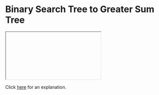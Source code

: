 # Binary Search Tree to Greater Sum Tree 

<iframe></iframe>

Click [here](Explanation.md) for an explanation.

